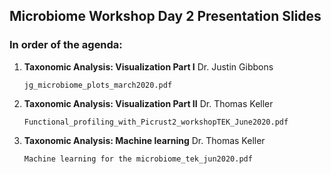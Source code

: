 ## Microbiome Workshop Day 2 Presentation Slides
### In order of the agenda: 

1. **Taxonomic Analysis: Visualization Part I** Dr. Justin Gibbons

   `jg_microbiome_plots_march2020.pdf`

2. **Taxonomic Analysis: Visualization Part II** Dr. Thomas Keller 

   `Functional_profiling_with_Picrust2_workshopTEK_June2020.pdf`
   
3. **Taxonomic Analysis: Machine learning** Dr. Thomas Keller

   `Machine learning for the microbiome_tek_jun2020.pdf`
